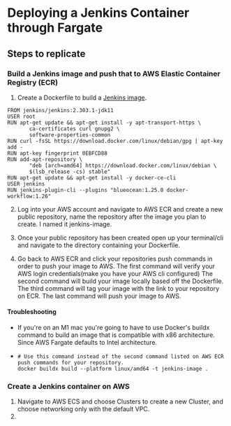 # Deploying a Jenkins Container through Fargate

## Steps to replicate

### Build a Jenkins image and push that to AWS Elastic Container Registry (ECR)

1. Create a Dockerfile to build a [Jenkins image](https://github.com/zachcyrus/jenkins_docker/tree/main/jenkins_container).

  ```
  FROM jenkins/jenkins:2.303.1-jdk11
  USER root
  RUN apt-get update && apt-get install -y apt-transport-https \
         ca-certificates curl gnupg2 \
         software-properties-common
  RUN curl -fsSL https://download.docker.com/linux/debian/gpg | apt-key add -
  RUN apt-key fingerprint 0EBFCD88
  RUN add-apt-repository \
         "deb [arch=amd64] https://download.docker.com/linux/debian \
         $(lsb_release -cs) stable"
  RUN apt-get update && apt-get install -y docker-ce-cli
  USER jenkins
  RUN jenkins-plugin-cli --plugins "blueocean:1.25.0 docker-workflow:1.26"
  ```

2. Log into your AWS account and navigate to AWS ECR and create a new public repository, name the repository after the image you plan to create. I named it jenkins-image. 

3. Once your public repository has been created open up your terminal/cli and navigate to the directory containing your Dockerfile. 
4. Go back to AWS ECR and click your repositories push commands in order to push your image to AWS. The first command will verify your AWS login credentials(make you have your AWS cli configured)
The second command will build your image locally based off the Dockerfile. 
The third command will tag your image with the link to your repository on ECR.
The last command will push your image to AWS.

#### Troubleshooting 
- If you're on an M1 mac you're going to have to use Docker's buildx command to build an image that is compatible with x86 architecture. Since AWS Fargate defaults to Intel architecture.
- 
  ```
  # Use this command instead of the second command listed on AWS ECR push commands for your repository.
  docker buildx build --platform linux/amd64 -t jenkins-image .
  ```

### Create a Jenkins container on AWS

1. Navigate to AWS ECS and choose Clusters to create a new Cluster, and choose networking only with the default VPC.
2. 
